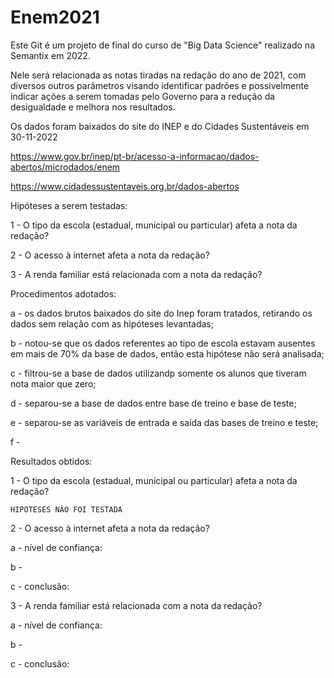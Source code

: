 # Enem2021

Este Git é um projeto de final do curso de "Big Data Science" realizado na Semantix em 2022.

Nele será relacionada as notas tiradas na redação do ano de 2021, com diversos outros parâmetros visando identificar padrões e possivelmente indicar ações a serem tomadas pelo Governo para a redução da desigualdade e melhora nos resultados.

Os dados foram baixados do site do INEP e do Cidades Sustentáveis em 30-11-2022

https://www.gov.br/inep/pt-br/acesso-a-informacao/dados-abertos/microdados/enem

https://www.cidadessustentaveis.org.br/dados-abertos
 
Hipóteses a serem testadas:

1 - O tipo da escola (estadual, municipal ou particular) afeta a nota da redação?

2 - O acesso à internet afeta a nota da redação?

3 - A renda familiar está relacionada com a nota da redação?

Procedimentos adotados:

a - os dados brutos baixados do site do Inep foram tratados, retirando os dados sem relação com as hipóteses levantadas;

b - notou-se que os dados referentes ao tipo de escola estavam ausentes em mais de 70% da base de dados, então esta hipótese não será analisada;

c - filtrou-se a base de dados utilizandp somente os alunos que tiveram nota maior que zero;

d - separou-se a base de dados entre base de treino e base de teste;

e - separou-se as variáveis de entrada e saída das bases de treino e teste;

f - 


Resultados obtidos:

1 - O tipo da escola (estadual, municipal ou particular) afeta a nota da redação?

    HIPÓTESES NÂO FOI TESTADA

2 - O acesso à internet afeta a nota da redação?

a - nível de confiança:

b - 

c - conclusão:


3 - A renda familiar está relacionada com a nota da redação?

a - nível de confiança:

b - 

c - conclusão:


